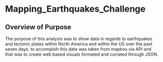 # Mapping_Earthquakes_Challenge
## Overview of Purpose
The purpose of this analysis was to show data in regards to earthquakes and tectonic plates within North America and within the US over the past seven days. to accomplsih this data was taken from mapbox via API and that was to create web based visuals formated and currated through JSON.
